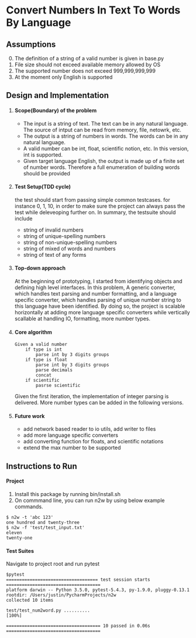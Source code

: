 # Convert Numbers In Text To Words By Language

## Assumptions
0. The definition of a string of a valid number is given in base.py
1. File size should not exceed available memory allowed by OS
2. The supported number does not exceed 999,999,999,999
3. At the moment only English is supported

## Design and Implementation
1. #### Scope(Boundary) of the problem
    - The input is a string of text. The text can be in any natural language. The source of intput can be read from memory, file, netowrk, etc.
    - The output is a string of numbers in words. The words can be in any natural language.
    - A valid number can be int, float, scientific notion, etc. In this version, int is supported.
    - Given target language English, the output is made up of a finite set of number words. Therefore a full enumeration
    of building words should be provided
    
2. #### Test Setup(TDD cycle)
    the test should start from passing simple common testcases. for instance 0, 1, 10, in order to make sure the project 
    can always pass the test while deleveoping further on.
    In summary, the testsuite should include
    - string of invalid numbers
    - string of unique-spelling numbers
    - string of non-unique-spelling numbers
    - string of mixed of words and numbers
    - string of text of any forms
    
3. #### Top-down approach
    At the beginning of prototyping, I started from identifying objects and defining high level interfaces. In this problem,
    A generic converter, which handles text parsing and number formatting, and a language specific converter, which handles 
    parsing of unique number string to this language have been identified. By doing so, the project is scalable horizontally
    at adding more language specific converters while vertically scallable at handling IO, formatting, more number types.
    
4. #### Core algorithm
    ```
    Given a valid number
        if type is int
            parse int by 3 digits groups
        if type is float
            parse int by 3 digits groups
            parse decimals
            concat
        if scientific
            pasrse scientific
    ```
    Given the first iteration, the implementation of integer parsing is delivered. More number types can
    be added in the following versions.

5. #### Future work
    - add network based reader to io utils, add writer to files
    - add more language specific converters
    - add converting function for floats, and scientific notations
    - extend the max number to be supported

## Instructions to Run
#### Project
1. Install this package by running bin/install.sh
2. On commmand line, you can run n2w by using below example commands.

```
$ n2w -t 'abc 123'
one hundred and twenty-three
$ n2w -f 'test/test_input.txt'
eleven
twenty-one
```

#### Test Suites
Navigate to project root and run pytest
```
$pytest
=================================== test session starts ====================================
platform darwin -- Python 3.5.0, pytest-5.4.3, py-1.9.0, pluggy-0.13.1
rootdir: /Users/justin/PycharmProjects/n2w
collected 10 items                                                                         

test/test_num2word.py ..........                                                     [100%]

==================================== 10 passed in 0.06s ====================================
```
